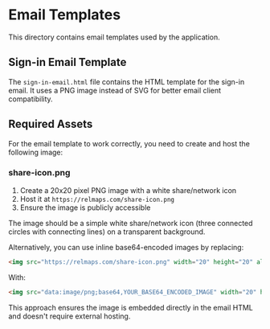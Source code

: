 # Email Templates

This directory contains email templates used by the application.

## Sign-in Email Template

The `sign-in-email.html` file contains the HTML template for the sign-in email. It uses a PNG image instead of SVG for better email client compatibility.

## Required Assets

For the email template to work correctly, you need to create and host the following image:

### share-icon.png

1. Create a 20x20 pixel PNG image with a white share/network icon
2. Host it at `https://relmaps.com/share-icon.png`
3. Ensure the image is publicly accessible

The image should be a simple white share/network icon (three connected circles with connecting lines) on a transparent background.

Alternatively, you can use inline base64-encoded images by replacing:

```html
<img src="https://relmaps.com/share-icon.png" width="20" height="20" alt="RelMaps logo" style="vertical-align: middle;">
```

With:

```html
<img src="data:image/png;base64,YOUR_BASE64_ENCODED_IMAGE" width="20" height="20" alt="RelMaps logo" style="vertical-align: middle;">
```

This approach ensures the image is embedded directly in the email HTML and doesn't require external hosting. 